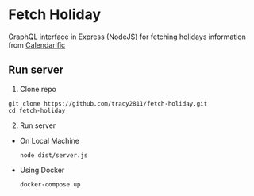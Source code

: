 # Fetch Holiday

GraphQL interface in Express (NodeJS) for fetching holidays information from [Calendarific](https://calendarific.com/)

## Run server

1. Clone repo

  ```
  git clone https://github.com/tracy2811/fetch-holiday.git
  cd fetch-holiday
  ```

2. Run server

  * On Local Machine

    ```
    node dist/server.js
    ```

  * Using Docker

    ```
    docker-compose up
    ```
